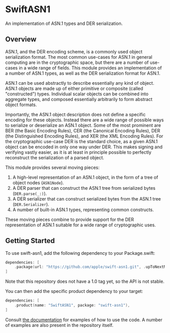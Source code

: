# SwiftASN1

An implementation of ASN.1 types and DER serialization.

## Overview

ASN.1, and the DER encoding scheme, is a commonly used object serialization format. The most common use-cases for ASN.1 in
general computing are in the cryptographic space, but there are a number of use-cases in a wide range of fields. This module
provides an implementation of a number of ASN.1 types, as well as the DER serialization format for ASN.1.

ASN.1 can be used abstractly to describe essentially any kind of object. ASN.1 objects are made up of either primitive or
composite (called "constructed") types. Individual scalar objects can be combined into aggregate types, and composed essentially
arbitrarily to form abstract object formats.

Importantly, the ASN.1 object description does not define a specific encoding for these objects. Instead there are a wide range
of possible ways to serialize or deserialize an ASN.1 object. Some of the most prominent are BER (the Basic Encoding Rules),
CER (the Canonical Encoding Rules), DER (the Distinguished Encoding Rules), and XER (the XML Encoding Rules). For the cryptographic
use-case DER is the standard choice, as a given ASN.1 object can be encoded in only one way under DER. This makes signing and verifying
vastly easier, as it is at least in principle possible to perfectly reconstruct the serialization of a parsed object.

This module provides several moving pieces:

1. A high-level representation of an ASN.1 object, in the form of a tree of object nodes (`ASN1Node`).
2. A DER parser that can construct the ASN.1 tree from serialized bytes (`DER.parse(_:)`).
3. A DER serializer that can construct serialized bytes from the ASN.1 tree (`DER.Serializer`).
4. A number of built-in ASN.1 types, representing common constructs.

These moving pieces combine to provide support for the DER representation of ASN.1 suitable for a wide range of cryptographic uses.

## Getting Started

To use swift-asn1, add the following dependency to your Package.swift:

 ```swift
 dependencies: [
     .package(url: "https://github.com/apple/swift-asn1.git", .upToNextMinor(from: "0.7.0"))
 ]
 ```

 Note that this repository does not have a 1.0 tag yet, so the API is not stable.

 You can then add the specific product dependency to your target:

 ```swift
 dependencies: [
     .product(name: "SwiftASN1", package: "swift-asn1"),
 ]
 ```

Consult [the documentation](https://swiftpackageindex.com/apple/swift-asn1/main/documentation/swiftasn1) for
examples of how to use the code. A number of examples are also present in the repository itself.
